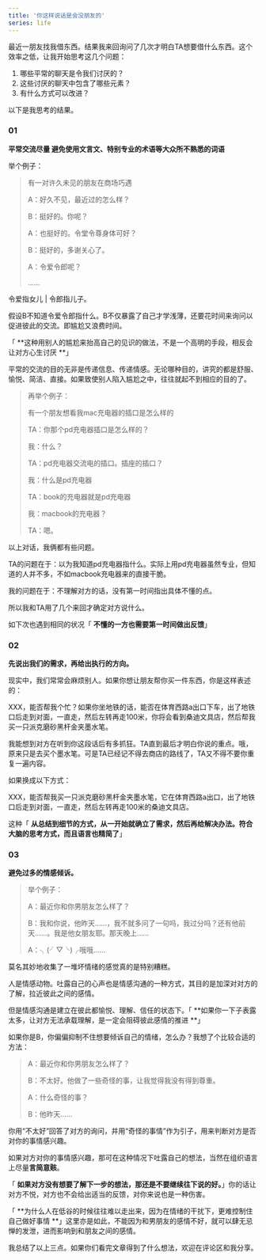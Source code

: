 ```yaml
---
title: '你这样说话是会没朋友的'
series: life
---
```


最近一朋友找我借东西。结果我来回询问了几次才明白TA想要借什么东西。这个效率之低，让我开始思考这几个问题：

1. 哪些平常的聊天是令我们讨厌的？
2. 这些讨厌的聊天中包含了哪些元素？
3. 有什么方式可以改进？

以下是我思考的结果。   


### 01

**平常交流尽量 避免使用文言文、特别专业的术语等大众所不熟悉的词语**

举个例子：

> 有一对许久未见的朋友在商场巧遇
> 
> A：好久不见，最近过的怎么样？
> 
> B：挺好的。你呢？
> 
> A：也挺好的。令堂令尊身体可好？
> 
> B：挺好的，多谢关心了。
> 
> A：令爱令郎呢？
> 
> ……

令爱指女儿 | 令郎指儿子。

假设B不知道令爱令郎指什么。B不仅暴露了自己才学浅薄，还要花时间来询问以促进彼此的交流。即尴尬又浪费时间。

「 **这种用别人的尴尬来抬高自己的见识的做法，不是一个高明的手段，相反会让对方心生讨厌 **」

平常的交流的目的无非是传递信息、传递情感。无论哪种目的，讲究的都是舒服、愉悦、简洁、直接。如果致使别人陷入尴尬之中，往往就起不到相应的目的了。

> 再举个例子：
> 
> 有一个朋友想看我mac充电器的插口是怎么样的
> 
> TA：你那个pd充电器插口是怎么样的？
> 
> 我：什么？
> 
> TA：pd充电器交流电的插口。插座的插口？
> 
> 我：什么是pd充电器
> 
> TA：book的充电器就是pd充电器
> 
> 我：macbook的充电器？
> 
> TA：嗯。

以上对话，我俩都有些问题。

TA的问题在于：以为我知道pd充电器指什么。实际上用pd充电器虽然专业，但知道的人并不多，不如macbook充电器来的直接干脆。

我的问题在于：不理解对方的话，没有第一时间指出具体不懂的点。

所以我和TA用了几个来回才确定对方说什么。

如下次也遇到相同的状况「 **不懂的一方也需要第一时间做出反馈**」


###   

### 02

**先说出我们的需求，再给出执行的方向。**

现实中，我们常常会麻烦别人。如果你想让朋友帮你买一件东西，你是这样表述的：

XXX，能否帮我个忙？如果你坐地铁的话，能否在体育西路a出口下车，出了地铁口后走到对面，一直走，然后左转再走100米，你将会看到桑迪文具店，然后帮我买一只派克磨砂黑杆金夹墨水笔。

我能想到对方在听到你这段话后有多抓狂。TA直到最后才明白你说的重点。哦，原来只是去买个墨水笔。可是TA已经记不得去商店的路线了，TA又不得不要你重复一遍内容。

如果换成以下方式：

XXX，能否帮我买一只派克磨砂黑杆金夹墨水笔，它在体育西路a出口，出了地铁口后走到对面，一直走，然后左转再走100米的桑迪文具店。

这种「 **从总结到细节的方式，从一开始就确立了需求，然后再给解决办法。符合大脑的思考方式，而且语言也精简了**」

  

### 03

**避免过多的情感倾诉。**

> 举个例子：
> 
> A：最近你和你男朋友怎么样了？
> 
> B：我和你说，他昨天……，我不就多问了一句吗，我过分吗？还有他前天……。我是他女朋友耶。那天晚上……
> 
> A：╮(╯▽╰)╭哦哦……

莫名其妙地收集了一堆坏情绪的感觉真的是特别糟糕。

人是情感动物。吐露自己的心声也是情感沟通的一种方式，其目的是加深对对方的了解，拉近彼此之间的感情。

但是情感沟通是建立在彼此都愉悦、理解、信任的状态下。「 **如果你一下子表露太多，让对方无法承载理解，是一定会阻碍彼此感情的推进 **」

如果你是B，你偏偏抑制不住想要倾诉自己的情绪，怎么办？我想了个比较合适的方法：

> A：最近你和你男朋友怎么样了？
> 
> B：不太好。他做了一些奇怪的事，让我觉得我没有得到尊重。
> 
> A：什么奇怪的事？
> 
> B：他昨天……

你用“不太好”回答了对方的询问，并用“奇怪的事情”作为引子，用来判断对方是否对你的事情感兴趣。

如果对方对你的事情感兴趣，那可在这种情况下吐露自己的想法，当然在组织语言上尽量**言简意赅**。

「 **如果对方没有想要了解下一步的想法，那还是不要继续往下说的好。**」你的话让对方不悦，对方也不会给出适当的反馈，对你来说也是一种伤害。

「 **为什么人在低谷的时候往往难以走出来，因为在情绪的干扰下，更难控制住自己做好事情 **」这里亦是如此，不能因为和男朋友的感情不好，就可以肆无忌惮的发泄，进而影响到和朋友之间的感情。

我总结了以上三点。如果你们看完文章得到了什么想法，欢迎在评论区和我分享。